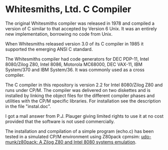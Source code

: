 # Whitesmiths, Ltd. C Compiler

The original Whitesmiths compiler was released in 1978 and compiled a version of C similar
to that accepted by Version 6 Unix. It was an entirely new implementation, borrowing no code from Unix.

When Whitesmiths released version 3.0 of its C compiler in 1985 it supported the emerging ANSI C standard.

The Whitesmiths compiler had code generators for DEC PDP-11, Intel 8080/Zilog Z80, Intel 8086, Motorola MC68000,
DEC VAX-11, IBM System/370 and IBM System/36. It was commonly used as a cross compiler.

The C compiler in this repository is version 2.2 for Intel 8080/Zilog Z80 and runs under CP/M.
The compiler was delivered on two diskettes and is installed by linking the object files
for the different compiler phases and utilities with the CP/M specific libraries.
For installation see the description in the file "instal.doc".

I got a mail answer from P.J. Plauger giving limited rights to use it at no cost provided that the software
is not used commercially.

The installation and compilation of a simple program (echo.c) has been tested in a simulated
CP/M environment using Z80pack cpmsim:
[udo-munk/z80pack: A Zilog Z80 and Intel 8080 systems emulation](https://github.com/udo-munk/z80pack).
